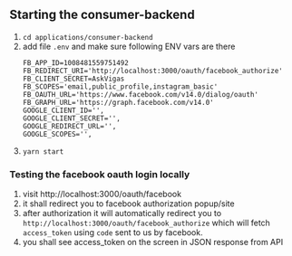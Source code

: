 ## Starting the consumer-backend

1. `cd applications/consumer-backend`
2. add file `.env` and make sure following ENV vars are there
   ```
   FB_APP_ID=1008481559751492
   FB_REDIRECT_URI='http://localhost:3000/oauth/facebook_authorize'
   FB_CLIENT_SECRET=AskVigas
   FB_SCOPES='email,public_profile,instagram_basic'
   FB_OAUTH_URL='https://www.facebook.com/v14.0/dialog/oauth'
   FB_GRAPH_URL='https://graph.facebook.com/v14.0'
   GOOGLE_CLIENT_ID='',
   GOOGLE_CLIENT_SECRET='',
   GOOGLE_REDIRECT_URL='',
   GOOGLE_SCOPES='',
   ```
3. `yarn start`

### Testing the facebook oauth login locally

1. visit http://localhost:3000/oauth/facebook
2. it shall redirect you to facebook authorization popup/site
3. after authorization it will automatically redirect you to `http://localhost:3000/oauth/facebook_authorize` which will fetch `access_token` using `code` sent to us by facebook.
4. you shall see access_token on the screen in JSON response from API
